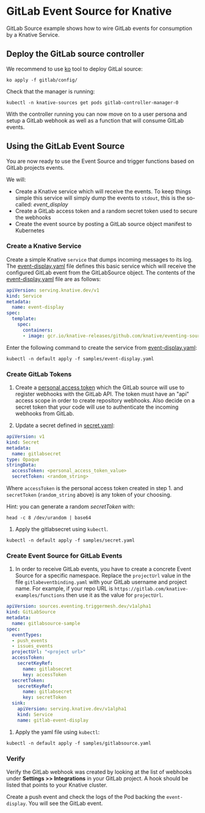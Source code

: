 # GitLab Event Source for Knative

GitLab Source example shows how to wire GitLab events for consumption
by a Knative Service.

## Deploy the GitLab source controller

We recommend to use [ko](https://github.com/google/ko) tool to deploy GitLal source:

```shell
ko apply -f gitlab/config/
```

Check that the manager is running:

```shell
kubectl -n knative-sources get pods gitlab-controller-manager-0
```

With the controller running you can now move on to a user persona and
setup a GitLab webhook as well as a function that will consume GitLab events.

## Using the GitLab Event Source

You are now ready to use the Event Source and trigger functions based
on GitLab projects events.

We will:

* Create a Knative service which will receive the events. To keep things simple
  this service will simply dump the events to `stdout`, this is the so-called: _event_display_
* Create a GitLab access token and a random secret token used to secure the webhooks
* Create the event source by posting a GitLab source object manifest to Kubernetes

### Create a Knative Service

Create a simple Knative `service` that dumps incoming messages to its log.
The [event-display.yaml](samples/event-display.yaml) file defines this basic
service which will receive the configured GitLab event from the GitLabSource object.
The contents of the [event-display.yaml](samples/event-display.yaml)
file are as follows:

```yaml
apiVersion: serving.knative.dev/v1
kind: Service
metadata:
  name: event-display
spec:
  template:
    spec:
      containers:
      - image: gcr.io/knative-releases/github.com/knative/eventing-sources/cmd/event_display
```

Enter the following command to create the service from [event-display.yaml](samples/event-display.yaml):

```shell
kubectl -n default apply -f samples/event-display.yaml
```

### Create GitLab Tokens

1. Create a [personal access token](https://docs.gitlab.com/ee/user/profile/personal_access_tokens.html)
  which the GitLab source will use to register webhooks with the GitLab API.
  The token must have an "api" access scope in order to create repository webhooks.
  Also decide on a secret token that your code will use to authenticate the
  incoming webhooks from GitLab.

1. Update a secret defined in [secret.yaml](samples/secret.yaml):

  ```yaml
  apiVersion: v1
  kind: Secret
  metadata:
    name: gitlabsecret
  type: Opaque
  stringData:
    accessToken: <personal_access_token_value>
    secretToken: <random_string>
  ```

  Where `accessToken` is the personal access token created in step 1.
  and `secretToken` (`random_string` above) is any token of your choosing.

  Hint: you can generate a random _secretToken_ with:

  ```shell
  head -c 8 /dev/urandom | base64
  ```

1. Apply the gitlabsecret using `kubectl`.

  ```shell
  kubectl -n default apply -f samples/secret.yaml
  ```

### Create Event Source for GitLab Events

1. In order to receive GitLab events, you have to create a concrete Event Source
  for a specific namespace. Replace the `projectUrl` value in the file
  `gitlabeventbinding.yaml` with your GitLab username and project name. For example,
  if your repo URL is `https://gitlab.com/knative-examples/functions`
  then use it as the value for `projectUrl`.

  ```yaml
  apiVersion: sources.eventing.triggermesh.dev/v1alpha1
  kind: GitLabSource
  metadata:
    name: gitlabsource-sample
  spec:
    eventTypes:
    - push_events
    - issues_events
    projectUrl: "<project url>"
    accessToken:
      secretKeyRef:
        name: gitlabsecret
        key: accessToken
    secretToken:
      secretKeyRef:
        name: gitlabsecret
        key: secretToken
    sink:
      apiVersion: serving.knative.dev/v1alpha1
      kind: Service
      name: gitlab-event-display
  ```

1. Apply the yaml file using `kubectl`:

  ```shell
  kubectl -n default apply -f samples/gitlabsource.yaml
  ```

### Verify

Verify the GitLab webhook was created by looking at the list of
webhooks under **Settings >> Integrations** in your GitLab project. A hook
should be listed that points to your Knative cluster.

Create a push event and check the logs of the Pod backing the
`event-display`. You will see the GitLab event.
